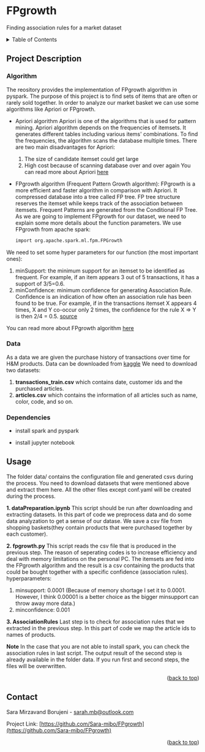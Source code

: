 # FPgrowth
Finding association rules for a market dataset

<!-- TABLE OF CONTENTS -->
<details>
  <summary>Table of Contents</summary>
  <ol>
    <li> <a href="#about-the-project">Project Description</a></li>
    <li><a href="#getting-started">Dependencies</a></li>
    <li><a href="#usage">Usage</a></li>
    <li><a href="#contact">Contact</a></li>
  </ol>
</details>

<!-- ABOUT THE PROJECT -->
## Project Description

### Algorithm
The reository provides the implementation of FPgrowth algorithm in pyspark. The purpose of this project is to find sets of items that are often or rarely sold together.
In order to analyze our market basket we can use some algorithms like Apriori or FPgrowth. 
* Apriori algorithm
	Apriori is one of the algorithms that is used for pattern mining. Apriori algorithm depends on the frequencies of itemsets. It generates different tables including various items' combinations. To find the frequencies, the algorithm scans the database multiple times. There are two main disadvantages for Apriori:
	1. The size of candidate itemset could get large
	2. High cost because of scanning database over and over again
You can read more about Apriori [here](https://www.softwaretestinghelp.com/apriori-algorithm/)

* FPgrowth algorithm (Frequent Pattern Growth algorithm):
	FPgrowth is a more efficient and faster algorithm in comparison with Apriori. It compressed database into a tree called FP tree. FP tree structure reserves the itemset while keeps track of the association between itemsets. Frequent Patterns are generated from the Conditional FP Tree.
As we are going to implement FPgrowth for our dataset, we need to explain some more details about the function parameters.
We use FPgrowth from apache spark:
  ```sh
  import org.apache.spark.ml.fpm.FPGrowth
  ```
We need to set some hyper parameters for our function (the most important ones):
1. minSupport: the minimum support for an itemset to be identified as frequent. For example, if an item appears 3 out of 5 transactions, it has a support of 3/5=0.6. 
2. minConfidence: minimum confidence for generating Association Rule. Confidence is an indication of how often an association rule has been found to be true. For example, if in the transactions itemset X appears 4 times, X and Y co-occur only 2 times, the confidence for the rule X => Y is then 2/4 = 0.5. [source](https://george-jen.gitbook.io/data-science-and-apache-spark/fp-growth)

You can read more about FPgrowth algorithm [here](https://www.softwaretestinghelp.com/fp-growth-algorithm-data-mining/) 

### Data
As a data we are given the purchase history of transactions over time for H&M products.
Data can be downloaded from [kaggle](https://www.kaggle.com/competitions/h-and-m-personalized-fashion-recommendations/data)
We need to download two datasets:
1. **transactions_train.csv** which contains date, customer ids and the purchased articles.
2. **articles.csv** which contains the information of all articles such as name, color, code, and so on.  



<!-- GETTING STARTED -->

### Dependencies

* install spark and pyspark 

* install jupyter notebook


<!-- USAGE EXAMPLES -->
## Usage

The folder data/ contains the configuration file and generated csvs during the process. You need to download datasets that were mentioned above and extract them here. All the other files except conf.yaml will be created during the process. 


**1. dataPreparation.ipynb** 
This script should be run after downloading and extracting datasets. In this part of code we preprocess data and do some data analyzation to get a sense of our datase.
We save a csv file from shopping baskets(they contain products that were purchased together by each customer).

**2. fpgrowth.py**
This script reads the csv file that is produced in the previous step. The reason of seperating codes is to increase efficiency and deal with memory limitations on the personal PC.
The itemsets are fed into the FPgrowth algorithm and the result is a csv containing the products that could be bought together with a specific confidence (association rules).
hyperparameters:
1. minsupport: 0.0001 (Because of memory shortage I set it to 0.0001. However, I think 0.00001 is a better choice as the bigger minsupport can throw away more data.)
2. minconfidence: 0.001

**3. AssociationRules**
Last step is to check for association rules that we extracted in the previous step. In this part of code we map the article ids to names of products.


**Note**
In the case that you are not able to install spark, you can check the association rules in last script. The output result of the second step is already available in the folder data. If you run first and second steps, the files will be overwritten.

<p align="right">(<a href="#top">back to top</a>)</p>





<!-- CONTACT -->
## Contact

Sara Mirzavand Borujeni - sarah.mb@outlook.com

Project Link: [https://github.com/Sara-mibo/FPgrowth](https://github.com/Sara-mibo/FPgrowth)

<p align="right">(<a href="#top">back to top</a>)</p>


